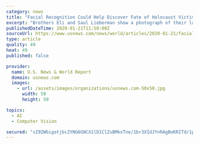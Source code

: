```yaml
---
category: news
title: "Facial Recognition Could Help Discover Fate of Holocaust Victims"
excerpt: "Brothers Eli and Saul Lieberman show a photograph of their late father Joseph (top), a survivor of the Nazi death camp Auschwitz, taken several years after the Holocaust, during an interview with Reuters in Jerusalem January 13,"
publishedDateTime: 2020-01-21T11:50:00Z
sourceUrl: https://www.usnews.com/news/world/articles/2020-01-21/facial-recognition-could-help-discover-fate-of-holocaust-victims
type: article
quality: 49
heat: 49
published: false

provider:
  name: U.S. News & World Report
  domain: usnews.com
  images:
    - url: /assets/images/organizations/usnews.com-50x50.jpg
      width: 50
      height: 50

topics:
  - AI
  - Computer Vision

secured: "sI9ZWbigotjbcZYNG6GNCX1lD1ClZsBMkxTne/1br3XIdJYnRAgBoKRITd/1pYSrW3h5okcsK5KZFSszg7Brm13XgNXmtRAUxFgQvUTFAFammb+kZU2OFc9xHf9h38KFbaDsuh07GXqh2zNfoYhrsXjlIwTOnpWQyQ8NMqmDbUspTObp90kUKuIUVOffMuFRLqvo09PKSfQ49MTa/cVOcWhvH/yB1Zf8xJdk9FAcpMzc5x9S59alMnyWfYDRpdMBmFi5AweoRK1IU3Bwtf3qm6SFvlAEOAY/JVXMRze6MqAiUSg7YhfGnWhGdEb0p+NGpRMjTpzqWiVE9bT0SHfaGOOwNNAy+qcpAbrZNwnU8QW9bm6evenwoFpkj83zfKeAlFJQZ+slWuv+msMSy9aq59KXe84B8u8cUKQbFTUC2VS1vPR2joC94CmMmeuTLk/Y2qj35SdGUlE5YXipxiDLZDccjXyPHusjF1Rxl9uYfVk=;mCo34tTbylVHuobaaaMT7A=="
---
```


